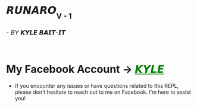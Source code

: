 <h1>𝙍𝙐𝙉𝘼𝙍𝙊<sub><sub>V - 1</sub><sub><sub><h6>- BY 𝙆𝙔𝙇𝙀 𝘽𝘼𝙄𝙏-𝙄𝙏</h6></sub></sub></sub><br>
  My Facebook Account ->
  <a href="https://www.facebook.com/kyleyukaro" style="color: green;">𝙆𝙔𝙇𝙀</a></h3></div>

- If you encounter any issues or have questions related to this REPL, please don't hesitate to reach out to me on Facebook. I'm here to assist you!
